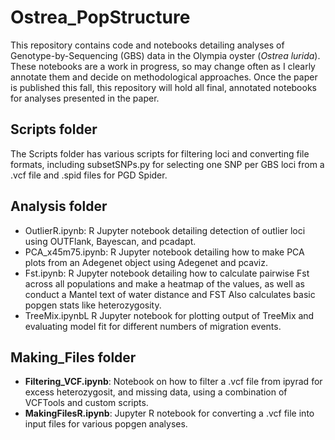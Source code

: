 # Ostrea_PopStructure
This repository contains code and notebooks detailing analyses of Genotype-by-Sequencing (GBS) data in the Olympia oyster (*Ostrea lurida*). These notebooks are a work in progress, so may change often as I clearly annotate them and decide on methodological approaches. Once the paper is published this fall, this repository will hold all final, annotated notebooks for analyses presented in the paper.

## Scripts folder
The Scripts folder has various scripts for filtering loci and converting file formats, including subsetSNPs.py for selecting one SNP per GBS loci from a .vcf file and .spid files for PGD Spider.

## Analysis folder
* OutlierR.ipynb: R Jupyter notebook detailing detection of outlier loci using OUTFlank, Bayescan, and pcadapt. 
* PCA_x45m75.ipynb: R Jupyter notebook detailing how to make PCA plots from an Adegenet object using Adegenet and pcaviz.
* Fst.ipynb: R Jupyter notebook detailing how to calculate pairwise Fst across all populations and make a heatmap of the values, as well as conduct a Mantel text of water distance and FST Also calculates basic popgen stats like heterozygosity.
* TreeMix.ipynbL R Jupyter notebook for plotting output of TreeMix and evaluating model fit for different numbers of migration events.

## Making_Files folder
*  **Filtering_VCF.ipynb**: Notebook on how to filter a .vcf file from ipyrad for excess heterozygosit, and missing data, using a combination of VCFTools and custom scripts.
*  **MakingFilesR.ipynb**: Jupyter R notebook for converting a .vcf file into input files for various popgen analyses.




